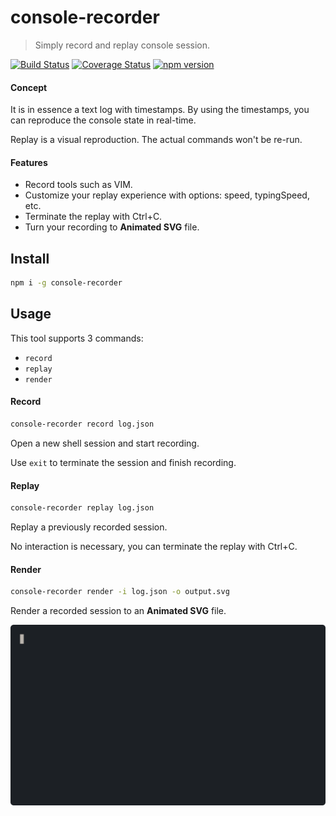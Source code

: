 # console-recorder

> Simply record and replay console session.

[![Build Status](https://travis-ci.com/dino-absoluto/console-recorder.svg?branch=master)](https://travis-ci.com/dino-absoluto/console-recorder)
[![Coverage Status](https://coveralls.io/repos/github/dino-absoluto/console-recorder/badge.svg?branch=master)](https://coveralls.io/github/dino-absoluto/console-recorder?branch=master)
[![npm version](https://badge.fury.io/js/console-recorder.svg)](https://badge.fury.io/js/console-recorder)

#### Concept

It is in essence a text log with timestamps. By using the timestamps,
you can reproduce the console state in real-time.

Replay is a visual reproduction. The actual commands won't be re-run.

#### Features
- Record tools such as VIM.
- Customize your replay experience with options: speed, typingSpeed, etc.
- Terminate the replay with Ctrl+C.
- Turn your recording to **Animated SVG** file.

## Install

```bash
npm i -g console-recorder
```

## Usage
This tool supports 3 commands:
- `record`
- `replay`
- `render`

#### Record
```bash
console-recorder record log.json
```

Open a new shell session and start recording.

Use `exit` to terminate the session and finish recording.

#### Replay
```bash
console-recorder replay log.json
```

Replay a previously recorded session.

No interaction is necessary, you can terminate the replay with Ctrl+C.

#### Render
```bash
console-recorder render -i log.json -o output.svg
```

Render a recorded session to an **Animated SVG** file.

![palette](docs/media/palette.svg?sanitize=true)
